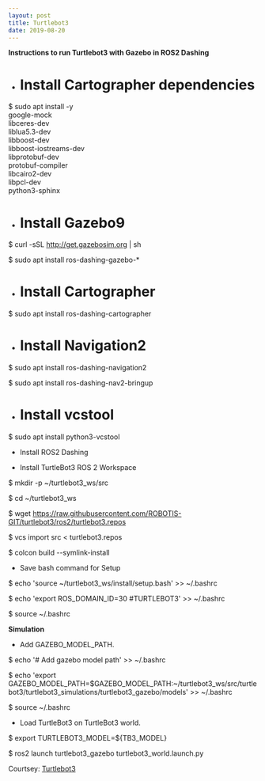 ```yaml
---
layout: post
title: Turtlebot3
date: 2019-08-20
---	
```


**Instructions to run Turtlebot3 with Gazebo in ROS2 Dashing** 

* # Install Cartographer dependencies

$ sudo apt install -y \
    google-mock \
    libceres-dev \
    liblua5.3-dev \
    libboost-dev \
    libboost-iostreams-dev \
    libprotobuf-dev \
    protobuf-compiler \
    libcairo2-dev \
    libpcl-dev \
    python3-sphinx
    
    
* # Install Gazebo9

$ curl -sSL http://get.gazebosim.org | sh

$ sudo apt install ros-dashing-gazebo-*


* # Install Cartographer


$ sudo apt install ros-dashing-cartographer


* # Install Navigation2

$ sudo apt install ros-dashing-navigation2

$ sudo apt install ros-dashing-nav2-bringup


* # Install vcstool

$ sudo apt install python3-vcstool


* Install ROS2 Dashing


* Install TurtleBot3 ROS 2 Workspace

$ mkdir -p ~/turtlebot3_ws/src

$ cd ~/turtlebot3_ws

$ wget https://raw.githubusercontent.com/ROBOTIS-GIT/turtlebot3/ros2/turtlebot3.repos

$ vcs import src < turtlebot3.repos

$ colcon build --symlink-install


* Save bash command for Setup

$ echo 'source ~/turtlebot3_ws/install/setup.bash' >> ~/.bashrc

$ echo 'export ROS_DOMAIN_ID=30 #TURTLEBOT3' >> ~/.bashrc

$ source ~/.bashrc


**Simulation**


* Add GAZEBO_MODEL_PATH.

$ echo '# Add gazebo model path' >> ~/.bashrc

$ echo 'export GAZEBO_MODEL_PATH=$GAZEBO_MODEL_PATH:~/turtlebot3_ws/src/turtlebot3/turtlebot3_simulations/turtlebot3_gazebo/models' >> ~/.bashrc

$ source ~/.bashrc


* Load TurtleBot3 on TurtleBot3 world.

$ export TURTLEBOT3_MODEL=${TB3_MODEL}

$ ros2 launch turtlebot3_gazebo turtlebot3_world.launch.py

Courtsey: [Turtlebot3](http://emanual.robotis.com/docs/en/platform/turtlebot3/ros2/)
